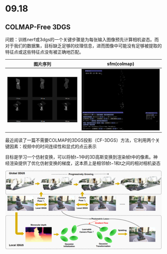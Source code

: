 # 09.18

## COLMAP-Free 3DGS

​	问题：训练nerf或3dgs的一个关键步骤是为每张输入图像预先计算相机姿态。而对于我们的数据集，目标缺乏足够的纹理信息，进而图像中可能没有足够被提取的特征点或这些特征点没有被正确地匹配。

| 图片序列                                                     | sfm(colmap)                                                  |
| ------------------------------------------------------------ | ------------------------------------------------------------ |
| <img src="assets/image-20240918152659705.png" alt="image-20240918152659705" style="zoom: 67%;" /> | <img src="assets/image-20240820130256239.png" alt="image-20240820130256239" style="zoom: 50%;" /> |

最近阅读了一篇不需要COLMAP的3DGS投影（CF-3DGS）方法，它利用两个关键因素：视频中的时间连续性和显式的点云表示

目标是学习一个仿射变换，可以将帧t−1中的3D高斯变换到渲染帧t中的像素。神经渲染提供了优化仿射变换的梯度，这本质上是相邻帧t−1和t之间的相对相机姿态

<img src="assets/image-20240918154901971.png" alt="image-20240918154901971" style="zoom: 80%;" />







